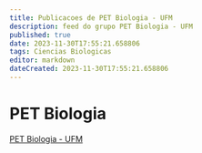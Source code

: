 ```yaml
---
title: Publicacoes de PET Biologia - UFM
description: feed do grupo PET Biologia - UFM
published: true
date: 2023-11-30T17:55:21.658806
tags: Ciencias Biologicas
editor: markdown
dateCreated: 2023-11-30T17:55:21.658806
---
```


# PET Biologia
[PET Biologia - UFM](/grupo/179PETBiologiaUFM.md)